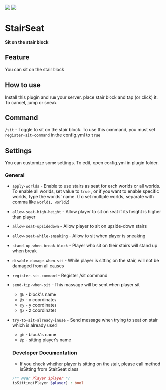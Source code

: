 [![](https://poggit.pmmp.io/shield.dl.total/StairSeat)](https://poggit.pmmp.io/p/StairSeat)
[![](https://poggit.pmmp.io/shield.state/StairSeat)](https://poggit.pmmp.io/p/StairSeat)

# StairSeat
**Sit on the stair block**


## Feature
You can sit on the stair block


## How to use
Install this plugin and run your server.
place stair block and tap (or click) it.
To cancel, jump or sneak.


## Command
`/sit` - Toggle to sit on the stair block. To use this command, you must set `register-sit-command` in the config.yml to `true`


## Settings
You can customize some settings.
To edit, open config.yml in plugin folder.

### General
* `apply-worlds` - Enable to use stairs as seat for each worlds or all worlds.
To enable all worlds, set value to `true` , or if you want to enable specific worlds, type the worlds' name.
(To set multiple worlds, separate with comma like `world1, world2`)

* `allow-seat-high-height` - Allow player to sit on seat if its height is higher than player

* `allow-seat-upsidedown` - Allow player to sit on upside-down stairs

* `allow-seat-while-sneaking` - Allow to sit when player is sneaking

* `stand-up-when-break-block` - Player who sit on their stairs will stand up when break

* `disable-damage-when-sit` - While player is sitting on the stair, will not be damaged from all causes

* `register-sit-command` - Register /sit command


* `send-tip-when-sit` - This massage will be sent when player sit
  * `@b` - block's name
  * `@x` - x coordinates
  * `@y` - y coordinates
  * `@z` - z coordinates


* `try-to-sit-already-inuse` - Send message when trying to seat on stair which is already used
  * `@b` - block's name
  * `@p` - sitting player's name
  
  
  ### Developer Documentation
  * If you check whether player is sitting on the stair, please call method isSitting from StairSeat class
  ```php
  /** @var Player $player */
  isSitting(Player $player) : bool
  ```